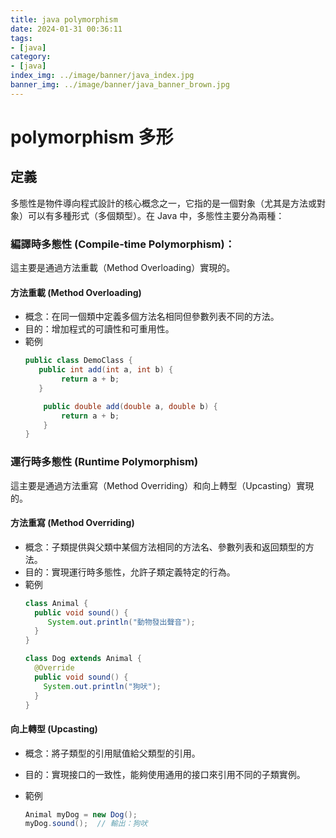 ```yaml
---
title: java polymorphism
date: 2024-01-31 00:36:11
tags:
- [java]
category:
- [java]
index_img: ../image/banner/java_index.jpg
banner_img: ../image/banner/java_banner_brown.jpg
---
```


# polymorphism 多形

## 定義

多態性是物件導向程式設計的核心概念之一，它指的是一個對象（尤其是方法或對象）可以有多種形式（多個類型）。在 Java 中，多態性主要分為兩種：

### 編譯時多態性 (Compile-time Polymorphism)：

這主要是通過方法重載（Method Overloading）實現的。

#### 方法重載 (Method Overloading)

- 概念：在同一個類中定義多個方法名相同但參數列表不同的方法。
- 目的：增加程式的可讀性和可重用性。
- 範例
    ```java
    public class DemoClass {
       public int add(int a, int b) {
            return a + b;
       }
    
        public double add(double a, double b) {
            return a + b;
        }
    }
    ```

### 運行時多態性 (Runtime Polymorphism)

這主要是通過方法重寫（Method Overriding）和向上轉型（Upcasting）實現的。

#### 方法重寫 (Method Overriding)

- 概念：子類提供與父類中某個方法相同的方法名、參數列表和返回類型的方法。
- 目的：實現運行時多態性，允許子類定義特定的行為。
- 範例
    ```java
    class Animal {
      public void sound() {
         System.out.println("動物發出聲音");
      }
    }

    class Dog extends Animal {
      @Override
      public void sound() {
        System.out.println("狗吠");
      }
    }
    ```
 
#### 向上轉型 (Upcasting)

- 概念：將子類型的引用賦值給父類型的引用。

- 目的：實現接口的一致性，能夠使用通用的接口來引用不同的子類實例。

- 範例
    ```java
   Animal myDog = new Dog();
   myDog.sound();  // 輸出：狗吠
    ```
  
